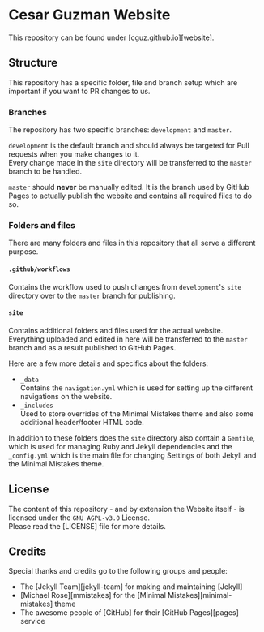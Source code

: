# Cesar Guzman Website

This repository can be found under [cguz.github.io][website].

## Structure
This repository has a specific folder, file and branch setup which are important if you want to PR changes to us.

### Branches
The repository has two specific branches: `development` and `master`.

`development` is the default branch and should always be targeted for Pull requests when you make changes to it.  
Every change made in the `site` directory will be transferred to the `master` branch to be handled.

`master` should **never** be manually edited. It is the branch used by GitHub Pages to actually publish the website and contains all required files to do so.

### Folders and files
There are many folders and files in this repository that all serve a different purpose.

#### `.github/workflows`
Contains the workflow used to push changes from `development`'s `site` directory over to the `master` branch for publishing.

#### `site`
Contains additional folders and files used for the actual website.  
Everything uploaded and edited in here will be transferred to the `master` branch and as a result published to GitHub Pages.

Here are a few more details and specifics about the folders:

- `_data`  
  Contains the `navigation.yml` which is used for setting up the different navigations on the website.
- `_includes`  
  Used to store overrides of the Minimal Mistakes theme and also some additional header/footer HTML code.

In addition to these folders does the `site` directory also contain a `Gemfile`, which is used for managing Ruby and Jekyll dependencies and the `_config.yml` which is the main file for changing Settings of both Jekyll and the Minimal Mistakes theme.

## License
The content of this repository - and by extension the Website itself - is licensed under the `GNU AGPL-v3.0` License.  
Please read the [LICENSE] file for more details.

## Credits
Special thanks and credits go to the following groups and people:

- The [Jekyll Team][jekyll-team] for making and maintaining [Jekyll]
- [Michael Rose][mmistakes] for the [Minimal Mistakes][minimal-mistakes] theme
- The awesome people of [GitHub] for their [GitHub Pages][pages] service

